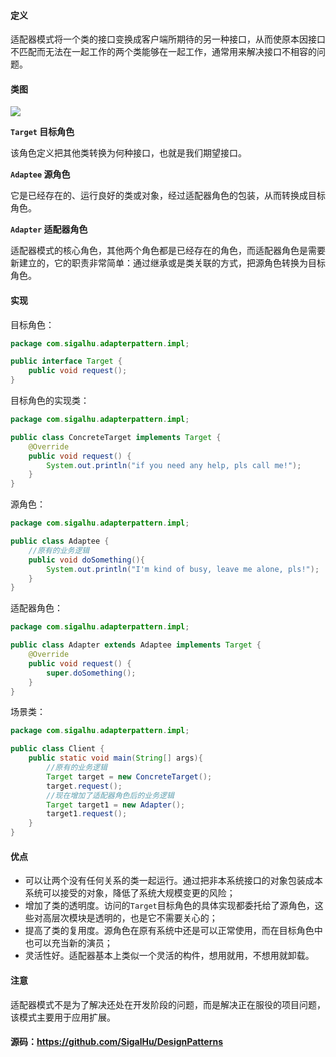 #### 定义

适配器模式将一个类的接口变换成客户端所期待的另一种接口，从而使原本因接口不匹配而无法在一起工作的两个类能够在一起工作，通常用来解决接口不相容的问题。

#### 类图

![](14.%20适配器模式\1.png)

**`Target` 目标角色**

该角色定义把其他类转换为何种接口，也就是我们期望接口。

**`Adaptee` 源角色**

它是已经存在的、运行良好的类或对象，经过适配器角色的包装，从而转换成目标角色。

**`Adapter` 适配器角色**

适配器模式的核心角色，其他两个角色都是已经存在的角色，而适配器角色是需要新建立的，它的职责非常简单：通过继承或是类关联的方式，把源角色转换为目标角色。

#### 实现

目标角色：
```java
package com.sigalhu.adapterpattern.impl;

public interface Target {
    public void request();
}
```
目标角色的实现类：
```java
package com.sigalhu.adapterpattern.impl;

public class ConcreteTarget implements Target {
    @Override
    public void request() {
        System.out.println("if you need any help, pls call me!");
    }
}
```
源角色：
```java
package com.sigalhu.adapterpattern.impl;

public class Adaptee {
    //原有的业务逻辑
    public void doSomething(){
        System.out.println("I'm kind of busy, leave me alone, pls!");
    }
}
```
适配器角色：
```java
package com.sigalhu.adapterpattern.impl;

public class Adapter extends Adaptee implements Target {
    @Override
    public void request() {
        super.doSomething();
    }
}
```
场景类：
```java
package com.sigalhu.adapterpattern.impl;

public class Client {
    public static void main(String[] args){
        //原有的业务逻辑
        Target target = new ConcreteTarget();
        target.request();
        //现在增加了适配器角色后的业务逻辑
        Target target1 = new Adapter();
        target1.request();
    }
}
```

#### 优点

* 可以让两个没有任何关系的类一起运行。通过把非本系统接口的对象包装成本系统可以接受的对象，降低了系统大规模变更的风险；
* 增加了类的透明度。访问的`Target`目标角色的具体实现都委托给了源角色，这些对高层次模块是透明的，也是它不需要关心的；
* 提高了类的复用度。源角色在原有系统中还是可以正常使用，而在目标角色中也可以充当新的演员；
* 灵活性好。适配器基本上类似一个灵活的构件，想用就用，不想用就卸载。

#### 注意

适配器模式不是为了解决还处在开发阶段的问题，而是解决正在服役的项目问题，该模式主要用于应用扩展。

#### 源码：https://github.com/SigalHu/DesignPatterns